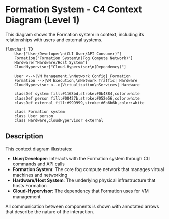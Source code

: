 # Formation System - C4 Context Diagram (Level 1)

This diagram shows the Formation system in context, including its relationships with users and external systems.

```mermaid
flowchart TD
    User["User/Developer\n(CLI User/API Consumer)"]
    Formation["Formation System\n(Fog Compute Network)"]
    Hardware["Hardware/Host System"]
    CloudHypervisor["Cloud-Hypervisor\n(Dependency)"]

    User <-->|VM Management,\nNetwork Config| Formation
    Formation -->|VM Execution,\nNetwork Traffic| Hardware
    CloudHypervisor <-->|Virtualization\nServices| Hardware

    classDef system fill:#1168bd,stroke:#0b4884,color:white
    classDef person fill:#08427b,stroke:#052e56,color:white
    classDef external fill:#999999,stroke:#6b6b6b,color:white

    class Formation system
    class User person
    class Hardware,CloudHypervisor external
```

## Description

This context diagram illustrates:

- **User/Developer**: Interacts with the Formation system through CLI commands and API calls
- **Formation System**: The core fog compute network that manages virtual machines and networking
- **Hardware/Host System**: The underlying physical infrastructure that hosts Formation
- **Cloud-Hypervisor**: The dependency that Formation uses for VM management

All communication between components is shown with annotated arrows that describe the nature of the interaction. 
